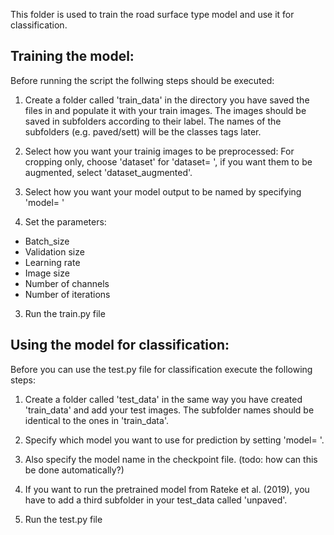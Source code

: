 
This folder is used to train the road surface type model and use it for classification. 

## Training the model:

Before running the script the follwing steps should be executed: 

1. Create a folder called 'train_data' in the directory you have saved the files in and populate it with your train images. The images should be saved in subfolders according to their label. The names of the subfolders (e.g. paved/sett) will be the classes tags later.

2. Select how you want your trainig images to be preprocessed: For cropping only, choose 'dataset' for 'dataset= ', if you want them to be augmented, select 'dataset_augmented'.

3. Select how you want your model output to be named by specifying 'model= '

3. Set the parameters: 
- Batch_size
- Validation size
- Learning rate
- Image size
- Number of channels
- Number of iterations

3. Run the train.py file 



## Using the model for classification: 

Before you can use the test.py file for classification execute the following steps: 

1. Create a folder called 'test_data' in the same way you have created 'train_data' and add your test images. The subfolder names should be identical to the ones in 'train_data'.

2. Specify which model you want to use for prediction by setting 'model= '.

3. Also specify the model name in the checkpoint file. (todo: how can this be done automatically?)

4. If you want to run the pretrained model from Rateke et al. (2019), you have to add a third subfolder in your test_data called 'unpaved'.

4. Run the test.py file